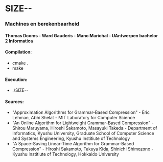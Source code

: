 # SIZE--
### Machines en berekenbaarheid
#### Thomas Dooms - Ward Gauderis - Mano Marichal - UAntwerpen bachelor 2 Informatica

#### Compilation:
 - cmake .
 - make

#### Execution:
 - ./SIZE--

#### Sources:
 - "Approximation Algorithms for Grammar-Based Compression" - Eric Lehman, Abhi Shelat - MIT Laboratory for Computer Science
 - "An Online Algorithm for Lightweight Grammar-Based Compression" - Shirou Maruyama, Hiroshi Sakamoto, Masayuki Takeda - Department of Informatics, Kyushu University, Graduate School of Computer Science and Systems Engineering, Kyushu Institiute of Technology
 - "A Space-Saving Linear-Time Algorithm for Grammar-Based Compression" - Hiroshi Sakamoto, Takuya Kida, Shinichi Shimozono - Kyushu Institiute of Technology, Hokkaido University
